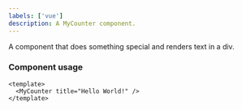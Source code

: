 ```yaml
---
labels: ['vue']
description: A MyCounter component.
---
```


A component that does something special and renders text in a div.

### Component usage

```vue
<template>
  <MyCounter title="Hello World!" />
</template>
```
